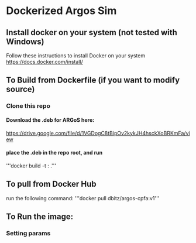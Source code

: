 # Dockerized Argos Sim
## Install docker on your system (not tested with Windows)
Follow these instructions to install Docker on your system
https://docs.docker.com/install/

## To Build from Dockerfile (if you want to modify source)
### Clone this repo
#### Download the .deb for ARGoS here:
https://drive.google.com/file/d/1VGDogC8tBipOv2kykJH4hsckXoBRKmFa/view
#### place the .deb in the repo root, and run
'''docker build -t <choose-name>:<choose-tag> .'''

## To pull from Docker Hub
run the following command:
'''docker pull dbitz/argos-cpfa:v1'''

## To Run the image:

### Setting params